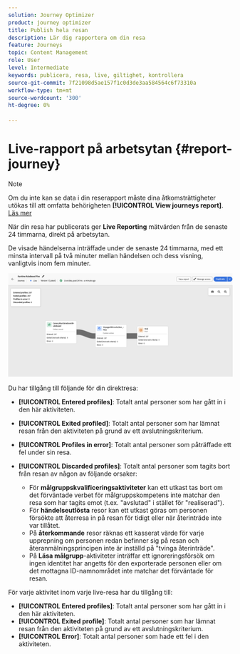 ```yaml
---
solution: Journey Optimizer
product: journey optimizer
title: Publish hela resan
description: Lär dig rapportera om din resa
feature: Journeys
topic: Content Management
role: User
level: Intermediate
keywords: publicera, resa, live, giltighet, kontrollera
source-git-commit: 7f21098d5ae157f1c0d3de3aa584564c6f73310a
workflow-type: tm+mt
source-wordcount: '300'
ht-degree: 0%

---
```


# Live-rapport på arbetsytan {#report-journey}

>[!NOTE]
>
>Om du inte kan se data i din reserapport måste dina åtkomsträttigheter utökas till att omfatta behörigheten **[!UICONTROL View journeys report]**. [Läs mer](../administration/permissions.md)

När din resa har publicerats ger **Live Reporting** mätvärden från de senaste 24 timmarna, direkt på arbetsytan.

De visade händelserna inträffade under de senaste 24 timmarna, med ett minsta intervall på två minuter mellan händelsen och dess visning, vanligtvis inom fem minuter.

![](assets/journey_live_report.png)

Du har tillgång till följande för din direktresa:

* **[!UICONTROL Entered profiles]**: Totalt antal personer som har gått in i den här aktiviteten.
* **[!UICONTROL Exited profiled]**: Totalt antal personer som har lämnat resan från den aktiviteten på grund av ett avslutningskriterium.
* **[!UICONTROL Profiles in error]**: Totalt antal personer som påträffade ett fel under sin resa.
* **[!UICONTROL Discarded profiles]**: Totalt antal personer som tagits bort från resan av någon av följande orsaker:

   * För **målgruppskvalificeringsaktiviteter** kan ett utkast tas bort om det förväntade verbet för målgruppskompetens inte matchar den resa som har tagits emot (t.ex. &quot;avslutad&quot; i stället för &quot;realiserad&quot;).
   * För **händelseutlösta** resor kan ett utkast göras om personen försökte att återresa in på resan för tidigt eller när återinträde inte var tillåtet.
   * På **återkommande** resor räknas ett kasserat värde för varje upprepning om personen redan befinner sig på resan och återanmälningsprincipen inte är inställd på &quot;tvinga återinträde&quot;.
   * På **Läsa målgrupp**-aktiviteter inträffar ett ignoreringsförsök om ingen identitet har angetts för den exporterade personen eller om det mottagna ID-namnområdet inte matchar det förväntade för resan.

För varje aktivitet inom varje live-resa har du tillgång till:

* **[!UICONTROL Entered profiles]**: Totalt antal personer som har gått in i den här aktiviteten.
* **[!UICONTROL Exited profile]**: Totalt antal personer som har lämnat resan från den aktiviteten på grund av ett avslutningskriterium.
* **[!UICONTROL Error]**: Totalt antal personer som hade ett fel i den aktiviteten.
